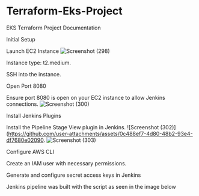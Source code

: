 # Terraform-Eks-Project
EKS Terraform Project Documentation

Initial Setup

Launch EC2 Instance
![Screenshot (298)](https://github.com/user-attachments/assets/57d5f4fa-4e89-4fed-b1be-b1e7082cfb0c)


Instance type: t2.medium.

SSH into the instance.

Open Port 8080

Ensure port 8080 is open on your EC2 instance to allow Jenkins connections.
![Screenshot (300)](https://github.com/user-attachments/assets/fec3ea61-879d-4501-b025-463924a24901)

Install Jenkins Plugins

Install the Pipeline Stage View plugin in Jenkins.
![Screenshot (302)](https://github.com/user-attachments/assets/0c488ef7-4d80-48b2-93e4-df7680e02090.
![Screenshot (303)](https://github.com/user-attachments/assets/a400fc19-2fe9-4781-9dca-28ca71b8bbed)


Configure AWS CLI

Create an IAM user with necessary permissions.


Generate and configure secret access keys in Jenkins


Jenkins pipeline was built with the script as seen in the image below



